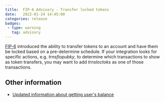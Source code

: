 ```yaml
---
title:  FIP-6 Advisory - Transfer locked tokens
date:   2022-01-24 14:45:00
categories: release
badges:
 - type: warning
   tag: advisory
---
```


[FIP-6](https://github.com/fioprotocol/fips/blob/master/fip-0006.md) introduced the ability to transfer tokens to an account and have them be locked based on a pre-determine schedule. If your integration looks for specific actions, e.g. _trnsfiopubky_, to determine which transactions to show as token transfers, you may want to add _trnsloctoks_ as one of those transactions.

<!--more-->

## Other information
* [Updated information about getting user's balance]({{site.baseurl}}/docs/how-to/staking#understanding-users-fio-balance)
